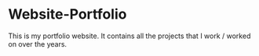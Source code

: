# Website-Portfolio
This is my portfolio website. It contains all the projects that I work / worked on over the years.
